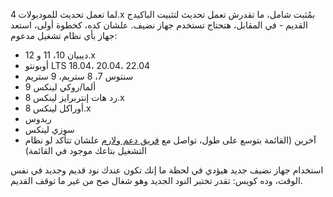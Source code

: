 لما تعمل تحديث للموديولات 4.x بمُثبت شامل، ما تقدرش تعمل تحديث لتثبيت الباكيدج القديم - في المقابل، هتحتاج تستخدم جهاز نضيف. علشان كده، كخطوة أولى، استعد جهاز بأي نظام تشغيل مدعوم:

* ديبيان 10، 11 و 12.x
* أوبونتو LTS 18.04، 20.04، 22.04
* سنتوس 7، 8 ستريم، 9 ستريم
* ألما/روكي لينكس 9
* رد هات إنتربرايز لينكس 8.x
* أوراكل لينكس 8.x
* ريدوس
* سوزي لينكس
* آخرين (القائمة بتوسع على طول، تواصل مع [فريق دعم ولارم](mailto:support@wallarm.com) علشان تتأكد لو نظام التشغيل بتاعك موجود في القائمة)

استخدام جهاز نضيف جديد هيؤدي في لحظة ما إنك تكون عندك نود قديم وجديد في نفس الوقت، وده كويس: تقدر تختبر النود الجديد وهو شغال صح من غير ما توقف القديم.